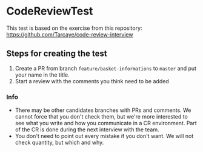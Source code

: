 # CodeReviewTest

This test is based on the exercise from this repository: https://github.com/Tarcaye/code-review-interview

## Steps for creating the test

1. Create a PR from branch ``feature/basket-informations`` to ``master`` and put your name in the title.
2. Start a review with the comments you think need to be added

### Info
* There may be other candidates branches with PRs and comments. We cannot force that you don't check them, but we're more 
interested to see what you write and how you communicate in a CR environment. Part of the CR is done during the next 
interview with the team.
* You don't need to point out every mistake if you don't want. We will not check quantity, but which and why.